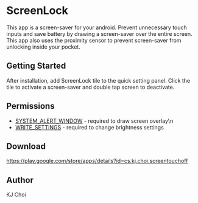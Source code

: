 # ScreenLock
This app is a screen-saver for your android. 
Prevent unnecessary touch inputs and save battery by drawing a screen-saver over the entire screen.
This app also uses the proximity sensor to prevent screen-saver from unlocking inside your pocket.

## Getting Started
After installation, add ScreenLock tile to the quick setting panel.
Click the tile to activate a screen-saver and double tap screen to deactivate.

## Permissions
* [SYSTEM_ALERT_WINDOW](https://developer.android.com/reference/android/Manifest.permission#SYSTEM_ALERT_WINDOW) - required to draw screen overlay\n
* [WRITE_SETTINGS](https://developer.android.com/reference/android/Manifest.permission#WRITE_SETTINGS) - required to change brightness settings

## Download
https://play.google.com/store/apps/details?id=cs.kj.choi.screentouchoff

## Author
KJ Choi
